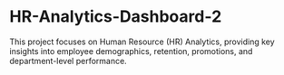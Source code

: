 # HR-Analytics-Dashboard-2
This project focuses on Human Resource (HR) Analytics, providing key insights into employee demographics, retention, promotions, and department-level performance. 
